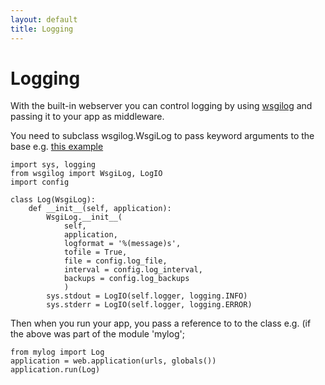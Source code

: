 ```yaml
---
layout: default
title: Logging
---
```


# Logging

With the built-in webserver you can control logging by using [wsgilog](http://pypi.python.org/pypi/wsgilog/) and passing it to your app as middleware.

You need to subclass wsgilog.WsgiLog to pass keyword arguments to the base e.g. [this example](http://github.com/harryf/urldammit/blob/234bcaae6deb65240e64ee3199213712ed62883a/dammit/log.py)

    import sys, logging
    from wsgilog import WsgiLog, LogIO
    import config

    class Log(WsgiLog):
        def __init__(self, application):
            WsgiLog.__init__(
                self,
                application,
                logformat = '%(message)s',
                tofile = True,
                file = config.log_file,
                interval = config.log_interval,
                backups = config.log_backups
                )
            sys.stdout = LogIO(self.logger, logging.INFO)
            sys.stderr = LogIO(self.logger, logging.ERROR)

Then when you run your app, you pass a reference to to the class e.g. (if the above was part of the module 'mylog';

    from mylog import Log
    application = web.application(urls, globals())
    application.run(Log)

